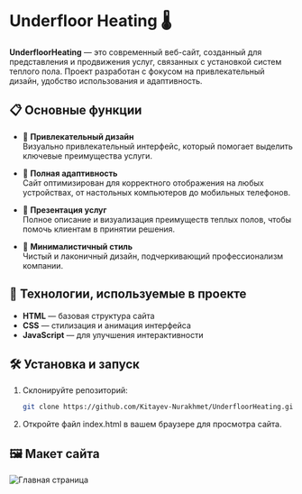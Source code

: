 # Underfloor Heating 🌡️

**UnderfloorHeating** — это современный веб-сайт, созданный для представления и продвижения услуг, связанных с установкой систем теплого пола. Проект разработан с фокусом на привлекательный дизайн, удобство использования и адаптивность.

## 📋 Основные функции

- 🌟 **Привлекательный дизайн**  
  Визуально привлекательный интерфейс, который помогает выделить ключевые преимущества услуги.

- 📱 **Полная адаптивность**  
  Сайт оптимизирован для корректного отображения на любых устройствах, от настольных компьютеров до мобильных телефонов.

- 💼 **Презентация услуг**  
  Полное описание и визуализация преимуществ теплых полов, чтобы помочь клиентам в принятии решения.

- 🎨 **Минималистичный стиль**  
  Чистый и лаконичный дизайн, подчеркивающий профессионализм компании.

## 🚀 Технологии, используемые в проекте

- **HTML** — базовая структура сайта
- **CSS** — стилизация и анимация интерфейса
- **JavaScript** — для улучшения интерактивности

## 🛠 Установка и запуск

1. Склонируйте репозиторий:  
   ```bash
   git clone https://github.com/Kitayev-Nurakhmet/UnderfloorHeating.git
2. Откройте файл index.html в вашем браузере для просмотра сайта.

## 🖼️ Макет сайта
![Главная страница](https://github.com/Kitayev-Nurakhmet/UnderfloorHeating/blob/main/img/UnderfloorHeating.png)
